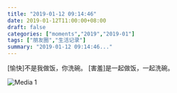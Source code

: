 ```yaml
---
title: "2019-01-12 09:14:46"
date: 2019-01-12T11:00:00+08:00
draft: false
categories: ["moments","2019","2019-01"]
tags: ["朋友圈","生活记录"]
summary: "2019-01-12 09:14:46..."
---
```


[愉快]不是我做饭，你洗碗。
[害羞]是一起做饭，一起洗碗。

![Media 1](/Moments/photos/2019-01-12/201901120914460.jpg)

